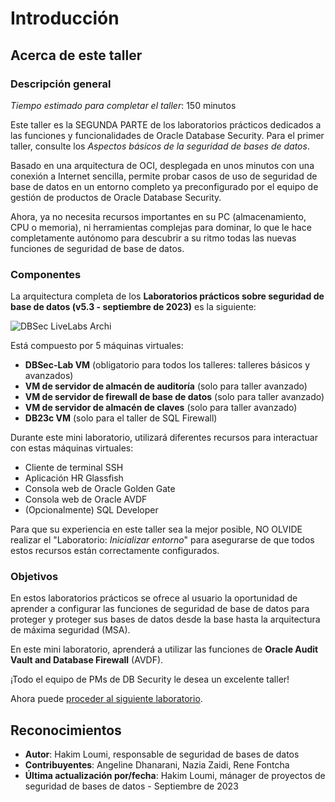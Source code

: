 # Introducción

## Acerca de este taller

### Descripción general

_Tiempo estimado para completar el taller_: 150 minutos

Este taller es la SEGUNDA PARTE de los laboratorios prácticos dedicados a las funciones y funcionalidades de Oracle Database Security. Para el primer taller, consulte los _Aspectos básicos de la seguridad de bases de datos_.

Basado en una arquitectura de OCI, desplegada en unos minutos con una conexión a Internet sencilla, permite probar casos de uso de seguridad de base de datos en un entorno completo ya preconfigurado por el equipo de gestión de productos de Oracle Database Security.

Ahora, ya no necesita recursos importantes en su PC (almacenamiento, CPU o memoria), ni herramientas complejas para dominar, lo que le hace completamente autónomo para descubrir a su ritmo todas las nuevas funciones de seguridad de base de datos.

### Componentes

La arquitectura completa de los **Laboratorios prácticos sobre seguridad de base de datos (v5.3 - septiembre de 2023)** es la siguiente:

![DBSec LiveLabs Archi](./images/dbseclab-archi.png "DBSec LiveLabs Archi")

Está compuesto por 5 máquinas virtuales:

*   **DBSec-Lab VM** (obligatorio para todos los talleres: talleres básicos y avanzados)
*   **VM de servidor de almacén de auditoría** (solo para taller avanzado)
*   **VM de servidor de firewall de base de datos** (solo para taller avanzado)
*   **VM de servidor de almacén de claves** (solo para taller avanzado)
*   **DB23c VM** (solo para el taller de SQL Firewall)

Durante este mini laboratorio, utilizará diferentes recursos para interactuar con estas máquinas virtuales:

*   Cliente de terminal SSH
*   Aplicación HR Glassfish
*   Consola web de Oracle Golden Gate
*   Consola web de Oracle AVDF
*   (Opcionalmente) SQL Developer

Para que su experiencia en este taller sea la mejor posible, NO OLVIDE realizar el "Laboratorio: _Inicializar entorno_" para asegurarse de que todos estos recursos están correctamente configurados.

### Objetivos

En estos laboratorios prácticos se ofrece al usuario la oportunidad de aprender a configurar las funciones de seguridad de base de datos para proteger y proteger sus bases de datos desde la base hasta la arquitectura de máxima seguridad (MSA).

En este mini laboratorio, aprenderá a utilizar las funciones de **Oracle Audit Vault and Database Firewall** (AVDF).

¡Todo el equipo de PMs de DB Security le desea un excelente taller!

Ahora puede [proceder al siguiente laboratorio](#next).

## Reconocimientos

*   **Autor**: Hakim Loumi, responsable de seguridad de bases de datos
*   **Contribuyentes**: Angeline Dhanarani, Nazia Zaidi, Rene Fontcha
*   **Última actualización por/fecha**: Hakim Loumi, mánager de proyectos de seguridad de bases de datos - Septiembre de 2023